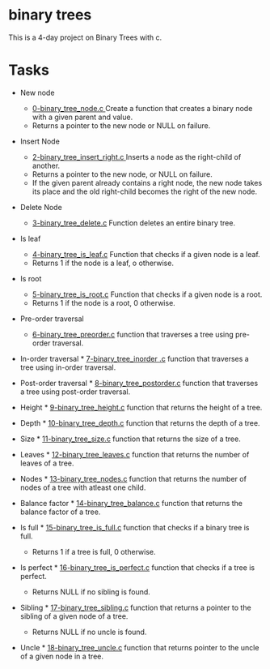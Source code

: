 # binary trees
This is a 4-day project on Binary Trees with c.

# Tasks
* New node
	* <a href="0-binary_tree_node.c">0-binary_tree_node.c </a> Create a function that creates a binary node with a given parent and value. 
	* Returns a pointer to the new node or NULL on failure.

* Insert Node
	* <a href="2-binary_tree_insert_right.c">2-binary_tree_insert_right.c </a> Inserts a node as the right-child of another.
	* Returns a pointer to the new node, or NULL on failure.
	* If the given parent already contains a right node, the new node takes its place and the old right-child becomes the right of the new node.

* Delete Node
	* <a href="3-binary_tree_delete.c">3-binary_tree_delete.c</a> Function deletes an entire binary tree.

* Is leaf
	* <a href="4-binary_tree_is_leaf.c">4-binary_tree_is_leaf.c</a> Function that checks if a given node is a leaf.
	* Returns 1 if the node is a leaf, o otherwise.

* Is root
	* <a href="5-binary_tree_is_root.c">5-binary_tree_is_root.c</a> Function that checks if a given node is a root.
	* Returns 1 if the node is a root, 0 otherwise.

* Pre-order traversal
	* <a href="6-binary_tree_preorder.c">6-binary_tree_preorder.c</a> function that traverses a tree using pre-order traversal.

* In-order traversal
        * <a href="7-binary_tree_inorder.c">7-binary_tree_inorder
.c</a> function that traverses a tree using in-order traversal.

* Post-order traversal
        * <a href="8-binary_tree_postorder.c">8-binary_tree_postorder.c</a> function that traverses a tree using post-order traversal.

* Height
        * <a href="9-binary_tree_height.c">9-binary_tree_height.c</a> function that returns the height of a tree.

* Depth
        * <a href="10-binary_tree_depth.c">10-binary_tree_depth.c</a> function that returns the depth of a tree.

* Size
        * <a href="11-binary_tree_size.c">11-binary_tree_size.c</a> function that returns the size of a tree.

* Leaves
        * <a href="12-binary_tree_leaves.c">12-binary_tree_leaves.c</a> function that returns the number of leaves of a tree.

* Nodes
        * <a href="13-binary_tree_nodes.c">13-binary_tree_nodes.c</a> function that returns the number of nodes of a tree with atleast one child.

* Balance factor
        * <a href="14-binary_tree_balance.c">14-binary_tree_balance.c</a> function that returns the balance factor of a tree.

* Is full
        * <a href="15-binary_tree_is_full.c">15-binary_tree_is_full.c</a> function that checks if a binary tree is full.
	* Returns 1 if a tree is full, 0 otherwise.

* Is perfect
        * <a href="16-binary_tree_is perfect.c">16-binary_tree_is_perfect.c</a> function that checks if a tree is perfect.
	* Returns NULL if no sibling is found.

* Sibling 
        * <a href="17-binary_tree_sibling.c">17-binary_tree_sibling.c</a> function that returns a pointer to the sibling of a given node of a tree.
	* Returns NULL if no uncle is found.

* Uncle
        * <a href="18-binary_tree_uncle.c">18-binary_tree_uncle.c</a> function that returns pointer to the uncle of a given node in a tree.


	

